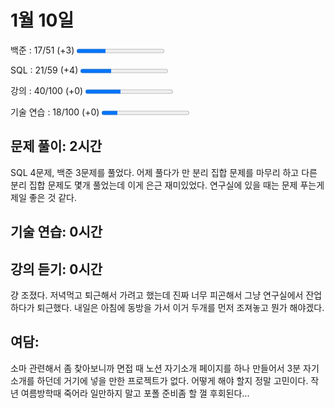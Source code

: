 1월 10일
=
백준 : 17/51 (+3) 
<progress value="17" max="51"></progress>
 
SQL : 21/59 (+4) 
<progress value="21" max="59"></progress>

강의 : 40/100 (+0)
<progress value="40" max="100"></progress>

기술 연습 : 18/100 (+0)
<progress value="18" max="100"></progress>

## 문제 풀이: 2시간 
SQL 4문제, 백준 3문제를 풀었다. 어제 풀다가 만 분리 집합 문제를 마무리 하고 다른 분리 집합 문제도 몇개 풀었는데 이게 은근 재미있었다. 연구실에 있을 때는 문제 푸는게 제일 좋은 것 같다.

## 기술 연습: 0시간
## 강의 듣기: 0시간
걍 조졌다. 저녁먹고 퇴근해서 가려고 했는데 진짜 너무 피곤해서 그냥 연구실에서 잔업하다가 퇴근했다. 내일은 아침에 동방을 가서 이거 두개를 먼저 조져놓고 뭔가 해야겠다.

## 여담: 
소마 관련해서 좀 찾아보니까 면접 때 노션 자기소개 페이지를 하나 만들어서 3분 자기소개를 하던데 거기에 넣을 만한 프로젝트가 없다. 어떻게 해야 할지 정말 고민이다. 작년 여름방학때 죽어라 일만하지 말고 포폴 준비좀 할 껄 후회된다...
